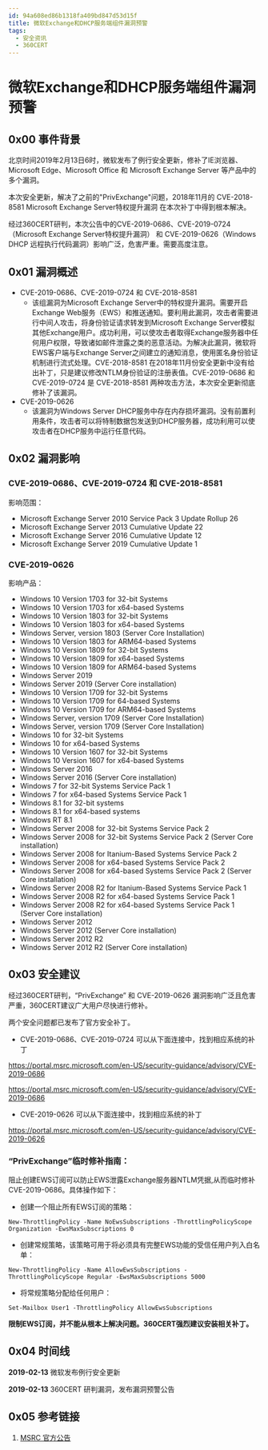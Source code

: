 ```yaml
---
id: 94a608ed86b1318fa409bd847d53d15f
title: 微软Exchange和DHCP服务端组件漏洞预警
tags: 
  - 安全资讯
  - 360CERT
---
```


# 微软Exchange和DHCP服务端组件漏洞预警

0x00 事件背景
---------


北京时间2019年2月13日6时，微软发布了例行安全更新，修补了IE浏览器、Microsoft Edge、Microsoft Office 和 Microsoft Exchange Server 等产品中的多个漏洞。


本次安全更新，解决了之前的"PrivExchange"问题，2018年11月的 CVE-2018-8581 Microsoft Exchange Server特权提升漏洞 在本次补丁中得到根本解决。


经过360CERT研判，本次公告中的CVE-2019-0686、CVE-2019-0724（Microsoft Exchange Server特权提升漏洞） 和 CVE-2019-0626（Windows DHCP 远程执行代码漏洞）影响广泛，危害严重。需要高度注意。


0x01 漏洞概述
---------


* CVE-2019-0686、CVE-2019-0724 和 CVE-2018-8581
	+ 该组漏洞为Microsoft Exchange Server中的特权提升漏洞。需要开启Exchange Web服务（EWS）和推送通知。要利用此漏洞，攻击者需要进行中间人攻击，将身份验证请求转发到Microsoft Exchange Server模拟其他Exchange用户。成功利用，可以使攻击者取得Exchange服务器中任何用户权限，导致诸如邮件泄露之类的恶意活动。为解决此漏洞，微软将EWS客户端与Exchange Server之间建立的通知消息，使用匿名身份验证机制进行流式处理。CVE-2018-8581 在2018年11月份安全更新中没有给出补丁，只是建议修改NTLM身份验证的注册表值。CVE-2019-0686 和 CVE-2019-0724 是 CVE-2018-8581 两种攻击方法，本次安全更新彻底修补了该漏洞。
* CVE-2019-0626
	+ 该漏洞为Windows Server DHCP服务中存在内存损坏漏洞。没有前置利用条件，攻击者可以将特制数据包发送到DHCP服务器，成功利用可以使攻击者在DHCP服务中运行任意代码。


0x02 漏洞影响
---------


### CVE-2019-0686、CVE-2019-0724 和 CVE-2018-8581


影响范围：


* Microsoft Exchange Server 2010 Service Pack 3 Update Rollup 26
* Microsoft Exchange Server 2013 Cumulative Update 22
* Microsoft Exchange Server 2016 Cumulative Update 12
* Microsoft Exchange Server 2019 Cumulative Update 1


### CVE-2019-0626


影响产品：


* Windows 10 Version 1703 for 32-bit Systems
* Windows 10 Version 1703 for x64-based Systems
* Windows 10 Version 1803 for 32-bit Systems
* Windows 10 Version 1803 for x64-based Systems
* Windows Server, version 1803 (Server Core Installation)
* Windows 10 Version 1803 for ARM64-based Systems
* Windows 10 Version 1809 for 32-bit Systems
* Windows 10 Version 1809 for x64-based Systems
* Windows 10 Version 1809 for ARM64-based Systems
* Windows Server 2019
* Windows Server 2019 (Server Core installation)
* Windows 10 Version 1709 for 32-bit Systems
* Windows 10 Version 1709 for 64-based Systems
* Windows 10 Version 1709 for ARM64-based Systems
* Windows Server, version 1709 (Server Core Installation)
* Windows Server, version 1709 (Server Core Installation)
* Windows 10 for 32-bit Systems
* Windows 10 for x64-based Systems
* Windows 10 Version 1607 for 32-bit Systems
* Windows 10 Version 1607 for x64-based Systems
* Windows Server 2016
* Windows Server 2016 (Server Core installation)
* Windows 7 for 32-bit Systems Service Pack 1
* Windows 7 for x64-based Systems Service Pack 1
* Windows 8.1 for 32-bit systems
* Windows 8.1 for x64-based systems
* Windows RT 8.1
* Windows Server 2008 for 32-bit Systems Service Pack 2
* Windows Server 2008 for 32-bit Systems Service Pack 2 (Server Core installation)
* Windows Server 2008 for Itanium-Based Systems Service Pack 2
* Windows Server 2008 for x64-based Systems Service Pack 2
* Windows Server 2008 for x64-based Systems Service Pack 2 (Server Core installation)
* Windows Server 2008 R2 for Itanium-Based Systems Service Pack 1
* Windows Server 2008 R2 for x64-based Systems Service Pack 1
* Windows Server 2008 R2 for x64-based Systems Service Pack 1 (Server Core installation)
* Windows Server 2012
* Windows Server 2012 (Server Core installation)
* Windows Server 2012 R2
* Windows Server 2012 R2 (Server Core installation)


0x03 安全建议
---------


经过360CERT研判，“PrivExchange” 和 CVE-2019-0626 漏洞影响广泛且危害严重，360CERT建议广大用户尽快进行修补。


两个安全问题都已发布了官方安全补丁。


* CVE-2019-0686、CVE-2019-0724 可以从下面连接中，找到相应系统的补丁


<https://portal.msrc.microsoft.com/en-US/security-guidance/advisory/CVE-2019-0686>


<https://portal.msrc.microsoft.com/en-US/security-guidance/advisory/CVE-2019-0686>
* CVE-2019-0626 可以从下面连接中，找到相应系统的补丁


<https://portal.msrc.microsoft.com/en-US/security-guidance/advisory/CVE-2019-0626>


### “PrivExchange”临时修补指南：


阻止创建EWS订阅可以防止EWS泄露Exchange服务器NTLM凭据,从而临时修补CVE-2019-0686。具体操作如下：


* 创建一个阻止所有EWS订阅的策略：


``New-ThrottlingPolicy -Name NoEwsSubscriptions -ThrottlingPolicyScope Organization -EwsMaxSubscriptions 0``
* 创建常规策略，该策略可用于将必须具有完整EWS功能的受信任用户列入白名单：


``New-ThrottlingPolicy -Name AllowEwsSubscriptions -ThrottlingPolicyScope Regular -EwsMaxSubscriptions 5000``
* 将常规策略分配给任何用户：


``Set-Mailbox User1 -ThrottlingPolicy AllowEwsSubscriptions``


**限制EWS订阅，并不能从根本上解决问题。360CERT强烈建议安装相关补丁。**


0x04 时间线
--------


**2019-02-13** 微软发布例行安全更新


**2019-02-13** 360CERT 研判漏洞，发布漏洞预警公告


0x05 参考链接
---------


1. [MSRC 官方公告](https://blogs.technet.microsoft.com/msrc/2019/02/12/february-2019-security-update-release/)


